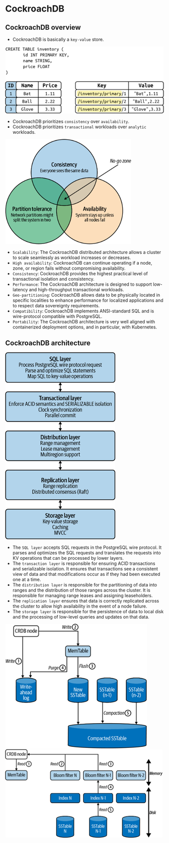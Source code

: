 # CockroachDB

## CockroachDB overview

* CockroachDB is basically a `key-value` store.

<p float="left">
    <img src="pix/kv_mappings.png" width="600" />
</p>

* CockroachDB prioritizes `consistency` over `availability`.
* CockroachDB prioritizes `transactional` workloads over `analytic` workloads.

<p float="left">
    <img src="pix/cap.png" width="400" />
</p>

* `Scalability`: The CockroachDB distributed architecture allows a cluster to scale seamlessly as workload increases or decreases.
* `High availability`: CockroachDB can continue operating if a node, zone, or region fails without compromising availability.
* `Consistency`: CockroachDB provides the highest practical level of transactional isolation and consistency.
* `Performance`: The CockroachDB architecture is designed to support low-latency and high-throughput transactional workloads.
* `Geo-partitioning`: CockroachDB allows data to be physically located in specific localities to enhance performance for localized applications and to respect data sovereignty requirements.
* `Compatibility`: CockroachDB implements ANSI-standard SQL and is wire-protocol compatible with PostgreSQL.
* `Portability`: The CockroachDB architecture is very well aligned with containerized deployment options, and in particular, with Kubernetes. 

## CockroachDB architecture

<p float="left">
    <img src="pix/layered_process.png" width="350" />
</p>

* The `SQL layer` accepts SQL requests in the PostgreSQL wire protocol. It parses and optimizes the SQL requests and translates the requests into KV operations that can be processed by lower layers.
* The `transaction layer` is responsible for ensuring ACID transactions and serializable isolation. It ensures that transactions see a consistent view of data and that modifications occur as if they had been executed one at a time.
* The `distribution layer` is responsible for the partitioning of data into ranges and the distribution of those ranges across the cluster. It is responsible for managing range leases and assigning leaseholders.
* The `replication layer` ensures that data is correctly replicated across the cluster to allow high availability in the event of a node failure.
* The `storage layer` is responsible for the persistence of data to local disk and the processing of low-level queries and updates on that data.

<p float="left">
    <img src="pix/lsm_writes.png" width="450" />
    <img src="pix/lsm_reads.png" width="500" />
</p>
